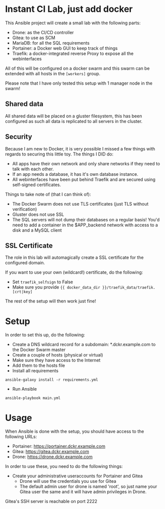 # Instant CI Lab, just add docker
This Ansible project will create a small lab with the following parts:

* Drone: as the CI/CD controller
* Gitea: to use as SCM
* MariaDB: for all the SQL requirements
* Portainer: a Docker web GUI to keep track of things
* Traefik: a docker-integrated reverse Proxy to expose all the webinterfaces

All of this will be configured on a docker swarm and this swarm can be extended
with all hosts in the ```[workers]``` group.

Please note that I have only tested this setup with 1 manager node in the swarm!

## Shared data
All shared data will be placed on a gluster filesystem, this has been configured
as such all data is replicated to all servers in the cluster.

## Security
Because I am new to Docker, it is very possible I missed a few things with regards
to securing this little toy. The things I DID do:

* All apps have their own network and only share networks if they need to talk
with each other.
* If an app needs a database, it has it's own database instance.
* All webinterfaces have been put behind Traefik and are secured using self-signed
certificates.

Things to take note of (that I can think of):
* The Docker Swarm does not use TLS certificates (just TLS without verification)
* Gluster does not use SSL
* The SQL servers will not dump their databases on a regular basis! You'd need
to add a container in the $APP_backend network with access to a disk and a MySQL client

## SSL Certificate
The role in this lab will automagically create a SSL certificate for the configured domain.

If you want to use your own (wildcard!) certificate, do the following:

* Set ```traefik_selfsign``` to False
* Make sure you provide ```{{ docker_data_dir }}/traefik_data/traefik.[crt|key]```

The rest of the setup will then work just fine!

# Setup
In order to set this up, do the following:

* Create a DNS wildcard record for a subdomain:
 *.dckr.example.com to the Docker Swarm master
* Create a couple of hosts (physical or virtual)
* Make sure they have access to the Internet
* Add them to the hosts file
* Install all requirements
```
ansible-galaxy install -r requirements.yml
```
* Run Ansible
```
ansible-playbook main.yml
```

# Usage
When Ansible is done with the setup, you should have access to the following URLs:

* Portainer: https://portainer.dckr.example.com
* Gitea: https://gitea.dckr.example.com
* Drone: https://drone.dckr.example.com

In order to use these, you need to do the following things:

* Create your administrative useraccounts for Portainer and Gitea
  * Drone will use the credentials you use for Gitea
  * The default admin user for drone is named 'root', so just name your
  Gitea user the same and it will have admin privileges in Drone.

Gitea's SSH server is reachable on port 2222
